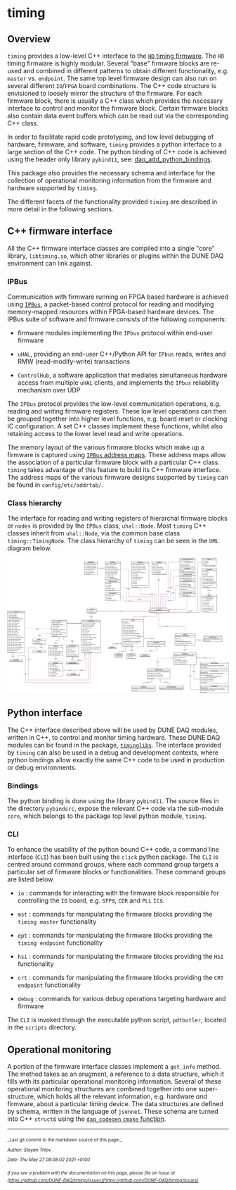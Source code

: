 # timing

## Overview

`timing` provides a low-level C++ interface to the [`HD` timing firmware](https://gitlab.cern.ch/dune-daq/timing/timing-board-firmware). The `HD` timing firmware is highly modular. Several "base" firmware blocks are re-used and combined in different patterns to obtain different functionality, e.g. `master` vs. `endpoint`. The same top level firmware design can also run on several different `IO`/`FPGA`  board combinations. The C++ code structure is envisioned to loosely mirror the structure of the firmware. For each firmware block, there is usually a C++ class which provides the necessary interface to control and monitor the firmware block. Certain firmware blocks also contain data event buffers which can be read out via the corresponding C++ class.

In order to facilitate rapid code prototyping, and low level debugging of hardware, firmware, and software, `timing` provides a python interface to a large section of the C++ code. The python binding of C++ code is achieved using the header only library `pybind11`, see: [daq_add_python_bindings](https://dune-daq-sw.readthedocs.io/en/dunedaq-v2.6.0/packages/daq-cmake/#daq_add_python_bindings).

This package also provides the necessary schema and interface for the collection of operational monitoring information from the firmware and hardware supported by `timing`.

The different facets of the functionality provided `timing` are described in more detail in the following sections.

## C++ firmware interface
All the C++ firmware interface classes are compiled into a single "core" library, `libtiming.so`, which other libraries or plugins within the DUNE DAQ environment can link against.
### IPBus
Communication with firmware running on FPGA based hardware is achieved using [`IPBus`](https://ipbus.web.cern.ch/doc/user/html/index.html), a packet-based control protocol for reading and modifying memory-mapped resources within FPGA-based hardware devices. The IPBus suite of software and firmware consists of the following components:


* firmware modules implementing the `IPbus` protocol within end-user firmware

* `uHAL`, providing an end-user C++/Python API for `IPbus` reads, writes and RMW (read-modify-write) transactions

* `ControlHub`, a software application that mediates simultaneous hardware access from multiple `uHAL` clients, and implements the `IPbus` reliability mechanism over UDP

The `IPBus` protocol provides the low-level communication operations, e.g. reading and writing firmware registers. These low level operations can then be grouped together into higher level functions, e.g. board reset or clocking IC configuration. A set C++ classes implement these functions, whilst also retaining access to the lower level read and write operations.

The memory layout of the various firmware blocks which make up a firmware is captured using [`IPBus` address maps](https://ipbus.web.cern.ch/doc/user/html/software/uhalQuickTutorial.html#creating-an-address-table). These address maps allow the association of a particular firmware block with a particular C++ class. `timing` takes advantage of this feature to build its C++ firmware interface. The address maps of the various firmware designs supported by `timing` can be found in `config/etc/addrtab/`.

### Class hierarchy
The interface for reading and writing registers of hierarchal firmware blocks or `nodes` is provided by the `IPBus` class, `uhal::Node`. Most `timing` C++ classes inherit from `uhal::Node`, via the common base class `timing::TimingNode`. The class hierarchy of `timing` can be seen in the `UML` diagram below.

![timing C++ classes](./timing_class_diagram.png)

## Python interface
The C++ interface described above will be used by DUNE DAQ modules, written in C++, to control and monitor timing hardware. These DUNE DAQ modules can be found in the package, [`timinglibs`](https://github.com/DUNE-DAQ/timinglibs/). The interface provided by `timing` can also be used in a debug and development contexts, where python bindings allow exactly the same C++ code to be used in production or debug environments.
### Bindings
The python binding is done using the library `pybind11`. The source files in the directory `pybindsrc`, expose the relevant C++ code via the sub-module `core`, which belongs to the package top level python module, `timing`. 
### CLI
To enhance the usability of the python bound C++ code, a command line interface (`CLI`) has been built using the `click` python package. The `CLI` is centred around command groups, where each command group targets a particular set of firmware blocks or functionalities. These command groups are listed below.

* `io` : commands for interacting with the firmware block responsible for controlling the `IO` board, e.g. `SFP`s, `CDR` and `PLL` `IC`s. 

* `mst` : commands for manipulating the firmware blocks providing the `timing master` functionality

* `ept` : commands for manipulating the firmware blocks providing the `timing endpoint` functionality

* `hsi` : commands for manipulating the firmware blocks providing the `HSI` functionality

* `crt` : commands for manipulating the firmware blocks providing the `CRT endpoint` functionality

* `debug` : commands for various debug operations targeting hardware and firmware

The `CLI` is invoked through the executable python script, `pdtbutler`, located in the `scripts` directory.

## Operational monitoring
A portion of the firmware interface classes implement a `get_info` method. The method takes as an arugment, a reference to a data structure, which it fills with its particular operational monitoring information. Several of these operational monitoring structures are combined together into one super-structure, which holds all the relevant information, e.g. hardware *and* firmware, about a particular timing device. The data structures are defined by schema, written in the language of `jsonnet`. These schema are turned into C++ `struct`s using the [`daq_codegen` `cmake` function](https://dune-daq-sw.readthedocs.io/en/dunedaq-v2.6.0/packages/daq-cmake/#daq_codegen).

-----

<font size="1">
_Last git commit to the markdown source of this page:_


_Author: Stoyan Trilov_

_Date: Thu May 27 08:08:02 2021 +0100_

_If you see a problem with the documentation on this page, please file an Issue at [https://github.com/DUNE-DAQ/timing/issues](https://github.com/DUNE-DAQ/timing/issues)_
</font>
